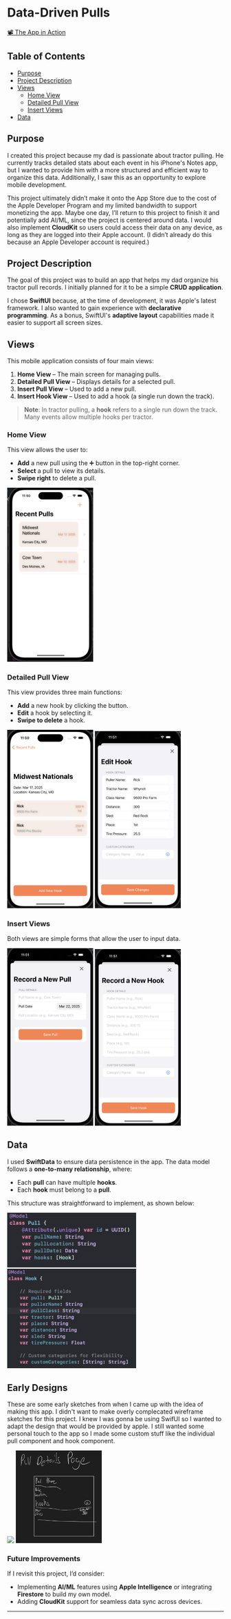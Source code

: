 # Data-Driven Pulls
[📽 The App in Action](Assets/Demo.mov)

## Table of Contents
- [Purpose](#purpose)
- [Project Description](#project-description)
- [Views](#views)
  - [Home View](#home-view)
  - [Detailed Pull View](#detailed-pull-view)
  - [Insert Views](#insert-views)
- [Data](#data)

## Purpose
I created this project because my dad is passionate about tractor pulling. He currently tracks detailed stats about each event in his iPhone's Notes app, but I wanted to provide him with a more structured and efficient way to organize this data. Additionally, I saw this as an opportunity to explore mobile development.  

This project ultimately didn’t make it onto the App Store due to the cost of the Apple Developer Program and my limited bandwidth to support monetizing the app. Maybe one day, I’ll return to this project to finish it and potentially add AI/ML, since the project is centered around data. I would also implement **CloudKit** so users could access their data on any device, as long as they are logged into their Apple account. (I didn’t already do this because an Apple Developer account is required.)

## Project Description
The goal of this project was to build an app that helps my dad organize his tractor pull records. I initially planned for it to be a simple **CRUD application**.  

I chose **SwiftUI** because, at the time of development, it was Apple's latest framework. I also wanted to gain experience with **declarative programming**. As a bonus, SwiftUI's **adaptive layout** capabilities made it easier to support all screen sizes.

## Views
This mobile application consists of four main views:
1. **Home View** – The main screen for managing pulls.
2. **Detailed Pull View** – Displays details for a selected pull.
3. **Insert Pull View** – Used to add a new pull.
4. **Insert Hook View** – Used to add a hook (a single run down the track).  

> **Note**: In tractor pulling, a **hook** refers to a single run down the track. Many events allow multiple hooks per tractor.

### Home View
This view allows the user to:
- **Add** a new pull using the ➕ button in the top-right corner.
- **Select** a pull to view its details.
- **Swipe right** to delete a pull.

<img src="Assets/HomeView.png" width="200">

### Detailed Pull View
This view provides three main functions:
- **Add** a new hook by clicking the button.
- **Edit** a hook by selecting it.
- **Swipe to delete** a hook.

 <img src="Assets/DetailedView.png" width="200">  <img src="Assets/EditHook.png" width="200">

### Insert Views
Both views are simple forms that allow the user to input data.

  <img src="Assets/InsertPull.png" width="200">  <img src="Assets/InsertHook.png" width="200">

## Data
I used **SwiftData** to ensure data persistence in the app. The data model follows a **one-to-many relationship**, where:
- Each **pull** can have multiple **hooks**.
- Each **hook** must belong to a **pull**.

This structure was straightforward to implement, as shown below:

<img src="Assets/PullModel.png" width="300">  <img src="Assets/HookModel.png" width="300">

## Early Designs
These are some early sketches from when I came up with the idea of making this app. I didn't want to make overly complecated wireframe sketches for this project. I knew I was gonna be using SwifUI so I wanted to adapt the design that would be provided by apple. I still wanted some personal touch to the app so I made some custom stuff like the individual pull component and hook component.

<img src="Assets/PullViewSketch.png" width="200">  <img src="Assets/HookViewSketch.png" width="200">

### Future Improvements
If I revisit this project, I’d consider:
- Implementing **AI/ML** features using **Apple Intelligence** or integrating **Firestore** to build my own model.
- Adding **CloudKit** support for seamless data sync across devices.

---
